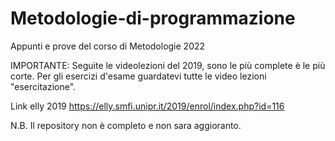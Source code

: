 # Metodologie-di-programmazione
Appunti e prove del corso di Metodologie 2022

IMPORTANTE: Seguite le videolezioni del 2019, sono le più complete è le più corte. Per gli esercizi d'esame guardatevi tutte le video lezioni "esercitazione".

Link elly 2019 https://elly.smfi.unipr.it/2019/enrol/index.php?id=116


N.B. Il repository non è completo e non sara aggioranto.

